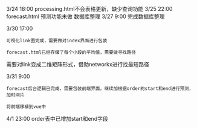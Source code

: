 3/24 18:00
processing.html不会表格更新，缺少查询功能
3/25 22:00
forecast.html 预测功能未做
数据库整理
3/27 9:00
完成数据库整理

3/30 17:00

    可视化link图完成，需要做对index界面进行包装

    forecast.html已经存储了每个小段的平均值，需要做寻找路径

需要对link变成二维矩阵形式，借助networkx进行找最短路径

3/31 9:00

    forecast后台逻辑已完成，需要包装前端界面，继续加根据order的start和end进行预测，加时间片

    将前端移植到vue中

4/1 23:00
order表中已增加start和end字段
